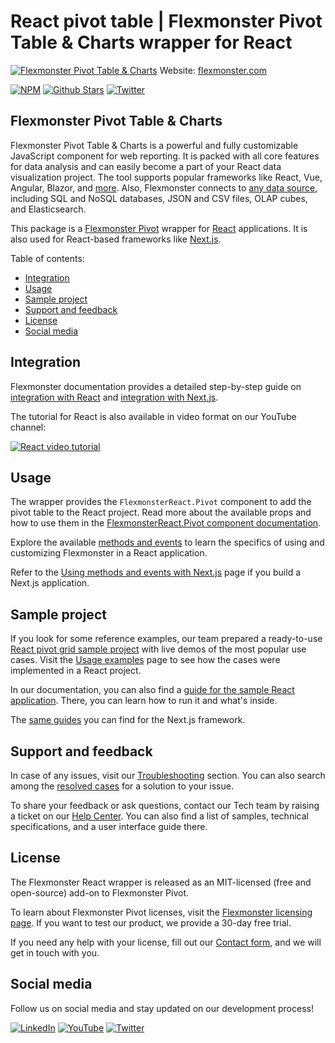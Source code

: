 # React pivot table | Flexmonster Pivot Table & Charts wrapper for React
[![Flexmonster Pivot Table & Charts](https://static.flexmonster.com/uploads/2023/09/08090559/react.png)](https://www.flexmonster.com?r=wrap_react)
Website: [flexmonster.com](https://www.flexmonster.com?r=wrap_react)

[![NPM](https://img.shields.io/npm/v/react-flexmonster)](https://www.npmjs.com/package/react-flexmonster)
[![Github Stars](https://img.shields.io/github/stars/flexmonster?style=social)](https://github.com/flexmonster) [![Twitter](https://img.shields.io/twitter/follow/Flexmonster?style=social)](https://twitter.com/Flexmonster)
 

## Flexmonster Pivot Table & Charts

Flexmonster Pivot Table & Charts is a powerful and fully customizable JavaScript component for web reporting. It is packed with all core features for data analysis and can easily become a part of your React data visualization project. The tool supports popular frameworks like React, Vue, Angular, Blazor, and [more](https://www.flexmonster.com/doc/available-tutorials-integration?r=wrap_react). Also, Flexmonster connects to [any data source](https://www.flexmonster.com/doc/supported-data-sources?r=wrap_react), including SQL and NoSQL databases, JSON and CSV files, OLAP cubes, and Elasticsearch. 

This package is a [Flexmonster Pivot](https://www.flexmonster.com?r=wrap_react) wrapper for [React](https://react.dev/) applications. It is also used for React-based frameworks like [Next.js](https://nextjs.org/).

Table of contents:

* [Integration](#integration)
* [Usage](#usage)
* [Sample project](#sample-project)
* [Support and feedback](#support-and-feedback)
* [License](#license)
* [Social media](#social-media)

## Integration

Flexmonster documentation provides a detailed step-by-step guide on [іntegration with React](https://www.flexmonster.com/doc/integration-with-react/?r=wrap_react) and [integration with Next.js](https://www.flexmonster.com/doc/integration-with-next-js?r=wrap_react).

The tutorial for React is also available in video format on our YouTube channel:

[![React video tutorial](https://static.flexmonster.com/uploads/2025/09/02160048/React-preview.png)](https://youtu.be/OErNgDPyTR8)


## Usage

The wrapper provides  the  `FlexmonsterReact.Pivot` component to add the pivot table to the React project. Read more about the available props and how to use them in the [FlexmonsterReact.Pivot component documentation](https://www.flexmonster.com/doc/flexmonster-pivot-component-for-react?r=wrap_react).

Explore the available [methods and events](https://www.flexmonster.com/doc/using-methods-and-events-react?r=wrap_react) to learn the specifics of using and customizing Flexmonster in a React application.

Refer to the [Using methods and events with Next.js](https://www.flexmonster.com/doc/using-methods-and-events-next-js?r=wrap_react) page if you build a Next.js application.


## Sample project

If you look for some reference examples, our team prepared a ready-to-use [React pivot grid sample project](https://github.com/flexmonster/pivot-react?r=wrap_react) with live demos of the most popular use cases. Visit the [Usage examples](https://www.flexmonster.com/doc/usage-examples-react?r=wrap_react) page to see how the cases were implemented in a React project.

In our documentation, you can also find a [guide for the sample React application](https://www.flexmonster.com/doc/sample-react-project?r=wrap_react). There, you can learn how to run it and what's inside.

The [same guides](https://www.flexmonster.com/doc/integration-with-next-js?r=wrap_react) you can find for the Next.js framework.


## Support and feedback

In case of any issues, visit our [Troubleshooting](https://www.flexmonster.com/doc/typical-errors?r=wrap_react) section. You can also search among the [resolved cases](https://www.flexmonster.com/technical-support?r=wrap_react) for a solution to your issue.

To share your feedback or ask questions, contact our Tech team by raising a ticket on our [Help Center](https://www.flexmonster.com/help-center?r=wrap_react). You can also find a list of samples, technical specifications, and a user interface guide there.

## License

The Flexmonster React wrapper is released as an MIT-licensed (free and open-source) add-on to Flexmonster Pivot.

To learn about Flexmonster Pivot licenses, visit the [Flexmonster licensing page](https://www.flexmonster.com/pivot-table-editions-and-pricing?r=wrap_react). 
If you want to test our product, we provide a 30-day free trial.

If you need any help with your license, fill out our [Contact form](https://www.flexmonster.com/contact-our-team?r=wrap_react), and we will get in touch with you.

## Social media

Follow us on social media and stay updated on our development process!

[![LinkedIn](https://img.shields.io/badge/LinkedIn-blue?style=for-the-badge&logo=linkedin&logoColor=white)](https://linkedin.com/company/flexmonster) [![YouTube](https://img.shields.io/badge/YouTube-red?style=for-the-badge&logo=youtube&logoColor=white)](https://youtube.com/user/FlexMonsterPivot) [![Twitter](https://img.shields.io/badge/Twitter-blue?style=for-the-badge&logo=twitter&logoColor=white)](https://twitter.com/flexmonster)
